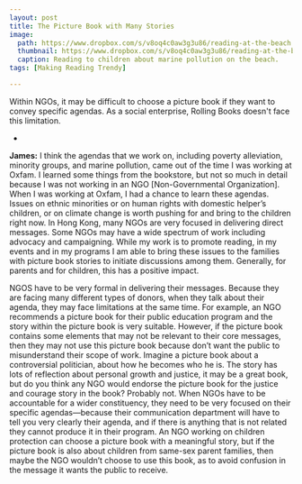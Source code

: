 ```yaml
---
layout: post
title: The Picture Book with Many Stories
image:
  path: https://www.dropbox.com/s/v8oq4c0aw3g3u86/reading-at-the-beach.png?raw=1
  thumbnail: https://www.dropbox.com/s/v8oq4c0aw3g3u86/reading-at-the-beach.png?raw=1
  caption: Reading to children about marine pollution on the beach.
tags: [Making Reading Trendy]

---
```


Within NGOs, it may be difficult to choose a picture book if they want to convey specific agendas. As a social enterprise, Rolling Books doesn't face this limitation.

<!--more-->

-

**James:** I think the agendas that we work on, including poverty alleviation, minority groups, and marine pollution, came out of the time I was working at Oxfam. I learned some things from the bookstore, but not so much in detail because I was not working in an NGO [Non-Governmental Organization]. When I was working at Oxfam, I had a chance to learn these agendas. Issues on ethnic minorities or on human rights with domestic helper’s children, or on climate change is worth pushing for and bring to the children right now. In Hong Kong, many NGOs are very focused in delivering direct messages. Some NGOs may have a wide spectrum of work including advocacy and campaigning. While my work is to promote reading, in my events and in my programs I am able to bring these issues to the families with picture book stories to initiate discussions among them. Generally, for parents and for children, this has a positive impact. 

NGOS have to be very formal in delivering their messages. Because they are facing many different types of donors, when they talk about their agenda, they may face limitations at the same time. For example, an NGO recommends a picture book for their public education program and the story within the picture book is very suitable. However, if the picture book contains some elements that may not be relevant to their core messages, then they may not use this picture book because don’t want the public to misunderstand their scope of work. Imagine a picture book about a controversial politician, about how he becomes who he is. The story has lots of reflection about personal growth and justice, it may be a great book, but do you think any NGO would endorse the picture book for the justice and courage story in the book? Probably not. When NGOs have to be accountable for a wider constituency, they need to be very focused on their specific agendas—because their communication department will have to tell you very clearly their agenda, and if there is anything that is not related they cannot produce it in their program. An NGO working on children protection can choose a picture book with a meaningful story, but if the picture book is also about children from same-sex parent families, then maybe the NGO wouldn’t choose to use this book, as to avoid confusion in the message it wants the public to receive.
